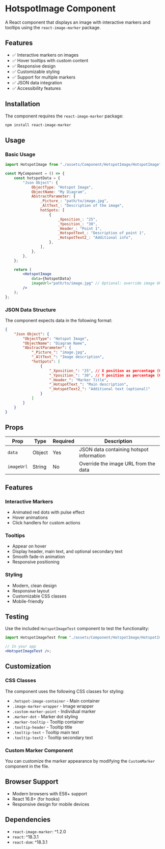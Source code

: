 # HotspotImage Component

A React component that displays an image with interactive markers and tooltips using the `react-image-marker` package.

## Features

-   ✅ Interactive markers on images
-   ✅ Hover tooltips with custom content
-   ✅ Responsive design
-   ✅ Customizable styling
-   ✅ Support for multiple markers
-   ✅ JSON data integration
-   ✅ Accessibility features

## Installation

The component requires the `react-image-marker` package:

```bash
npm install react-image-marker
```

## Usage

### Basic Usage

```jsx
import HotspotImage from "./assets/Component/HotspotImage/HotspotImage";

const MyComponent = () => {
	const hotspotData = {
		"Json Object": {
			ObjectType: "Hotspot Image",
			ObjectName: "My Diagram",
			AbstractParameter: {
				_Picture_: "path/to/image.jpg",
				_AltText_: "Description of the image",
				hotSpots: [
					{
						_Xposition_: "25",
						_Yposition_: "30",
						_Header_: "Point 1",
						_HotspotText_: "Description of point 1",
						_HotspotText2_: "Additional info",
					},
				],
			},
		},
	};

	return (
		<HotspotImage
			data={hotspotData}
			imageUrl="path/to/image.jpg" // Optional: override image URL
		/>
	);
};
```

### JSON Data Structure

The component expects data in the following format:

```json
{
	"Json Object": {
		"ObjectType": "Hotspot Image",
		"ObjectName": "Diagram Name",
		"AbstractParameter": {
			"_Picture_": "image.jpg",
			"_AltText_": "Image description",
			"hotSpots": [
				{
					"_Xposition_": "25", // X position as percentage (0-100)
					"_Yposition_": "30", // Y position as percentage (0-100)
					"_Header_": "Marker Title",
					"_HotspotText_": "Main description",
					"_HotspotText2_": "Additional text (optional)"
				}
			]
		}
	}
}
```

## Props

| Prop       | Type   | Required | Description                              |
| ---------- | ------ | -------- | ---------------------------------------- |
| `data`     | Object | Yes      | JSON data containing hotspot information |
| `imageUrl` | String | No       | Override the image URL from the data     |

## Features

### Interactive Markers

-   Animated red dots with pulse effect
-   Hover animations
-   Click handlers for custom actions

### Tooltips

-   Appear on hover
-   Display header, main text, and optional secondary text
-   Smooth fade-in animation
-   Responsive positioning

### Styling

-   Modern, clean design
-   Responsive layout
-   Customizable CSS classes
-   Mobile-friendly

## Testing

Use the included `HotspotImageTest` component to test the functionality:

```jsx
import HotspotImageTest from "./assets/Component/HotspotImage/HotspotImageTest";

// In your app
<HotspotImageTest />;
```

## Customization

### CSS Classes

The component uses the following CSS classes for styling:

-   `.hotspot-image-container` - Main container
-   `.image-marker-wrapper` - Image wrapper
-   `.custom-marker-point` - Individual marker
-   `.marker-dot` - Marker dot styling
-   `.marker-tooltip` - Tooltip container
-   `.tooltip-header` - Tooltip title
-   `.tooltip-text` - Tooltip main text
-   `.tooltip-text2` - Tooltip secondary text

### Custom Marker Component

You can customize the marker appearance by modifying the `CustomMarker` component in the file.

## Browser Support

-   Modern browsers with ES6+ support
-   React 16.8+ (for hooks)
-   Responsive design for mobile devices

## Dependencies

-   `react-image-marker`: ^1.2.0
-   `react`: ^18.3.1
-   `react-dom`: ^18.3.1
